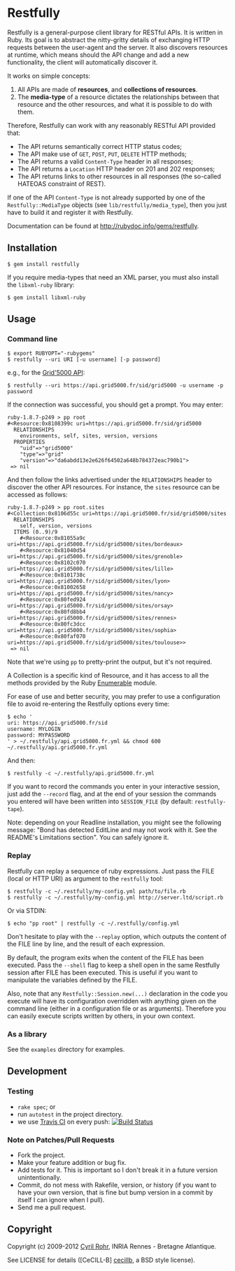 # Restfully
Restfully is a general-purpose client library for RESTful APIs. It is written in Ruby. Its goal is to abstract the nitty-gritty details of exchanging HTTP requests between the user-agent and the server. It also discovers resources at runtime, which means should the API change and add a new functionality, the client will automatically discover it.

It works on simple concepts:

1. All APIs are made of **resources**, and **collections of resources**.
2. The **media-type** of a resource dictates the relationships between that resource and the other resources, and what it is possible to do with them.

Therefore, Restfully can work with any reasonably RESTful API provided that:

* The API returns semantically correct HTTP status codes;
* The API make use of `GET`, `POST`, `PUT`, `DELETE` HTTP methods;
* The API returns a valid `Content-Type` header in all responses;
* The API returns a `Location` HTTP header on 201 and 202 responses;
* The API returns links to other resources in all responses (the so-called HATEOAS constraint of REST).

If one of the API `Content-Type` is not already supported by one of the `Restfully::MediaType` objects (see `lib/restfully/media_type`), then you just have to build it and register it with Restfully.

Documentation can be found at <http://rubydoc.info/gems/restfully>.


## Installation

    $ gem install restfully

If you require media-types that need an XML parser, you must also install the `libxml-ruby` library:

    $ gem install libxml-ruby


## Usage

### Command line

    $ export RUBYOPT="-rubygems"
    $ restfully --uri URI [-u username] [-p password]
  
e.g., for the [Grid'5000 API](https://www.grid5000.fr/mediawiki/index.php/API):

    $ restfully --uri https://api.grid5000.fr/sid/grid5000 -u username -p password

If the connection was successful, you should get a prompt. You may enter:

    ruby-1.8.7-p249 > pp root
    #<Resource:0x8108399c uri=https://api.grid5000.fr/sid/grid5000
      RELATIONSHIPS
        environments, self, sites, version, versions
      PROPERTIES
        "uid"=>"grid5000"
        "type"=>"grid"
        "version"=>"da6abdd13e2e626f64502a648b784372eac790b1">
     => nil

And then follow the links advertised under the `RELATIONSHIPS` header to discover the other API resources. For instance, the `sites` resource can be accessed as follows:

    ruby-1.8.7-p249 > pp root.sites
    #<Collection:0x8106d55c uri=https://api.grid5000.fr/sid/grid5000/sites
      RELATIONSHIPS
        self, version, versions
      ITEMS (0..9)/9
        #<Resource:0x81055a9c uri=https://api.grid5000.fr/sid/grid5000/sites/bordeaux>
        #<Resource:0x81040d54 uri=https://api.grid5000.fr/sid/grid5000/sites/grenoble>
        #<Resource:0x8102c070 uri=https://api.grid5000.fr/sid/grid5000/sites/lille>
        #<Resource:0x8101738c uri=https://api.grid5000.fr/sid/grid5000/sites/lyon>
        #<Resource:0x81002658 uri=https://api.grid5000.fr/sid/grid5000/sites/nancy>
        #<Resource:0x80fed924 uri=https://api.grid5000.fr/sid/grid5000/sites/orsay>
        #<Resource:0x80fd8bb4 uri=https://api.grid5000.fr/sid/grid5000/sites/rennes>
        #<Resource:0x80fc3dcc uri=https://api.grid5000.fr/sid/grid5000/sites/sophia>
        #<Resource:0x80faf070 uri=https://api.grid5000.fr/sid/grid5000/sites/toulouse>>
     => nil

Note that we're using `pp` to pretty-print the output, but it's not required.

A Collection is a specific kind of Resource, and it has access to all the methods provided by the Ruby [Enumerable](http://www.rubydoc.info/stdlib/core/1.9.2/Enumerable) module.

For ease of use and better security, you may prefer to use a configuration file to avoid re-entering the Restfully options every time:

    $ echo '
    uri: https://api.grid5000.fr/sid
    username: MYLOGIN
    password: MYPASSWORD
    ' > ~/.restfully/api.grid5000.fr.yml && chmod 600 ~/.restfully/api.grid5000.fr.yml

And then:

    $ restfully -c ~/.restfully/api.grid5000.fr.yml

If you want to record the commands you enter in your interactive session, just
add the `--record` flag, and at the end of your session the commands you
entered will have been written into `SESSION_FILE` (by default:
`restfully-tape`).

Note: depending on your Readline installation, you might see the following
message: "Bond has detected EditLine and may not work with it. See the
README's Limitations section". You can safely ignore it.

### Replay

Restfully can replay a sequence of ruby expressions. Just pass the FILE (local
or HTTP URI) as argument to the `restfully` tool:

    $ restfully -c ~/.restfully/my-config.yml path/to/file.rb
    $ restfully -c ~/.restfully/my-config.yml http://server.ltd/script.rb

Or via STDIN:

    $ echo "pp root" | restfully -c ~/.restfully/config.yml

Don't hesitate to play with the `--replay` option, which outputs the content of the FILE line by line, and the result of each expression.

By default, the program exits when the content of the FILE has been executed.
Pass the `--shell` flag to keep a shell open in the same Restfully session
after FILE has been executed. This is useful if you want to manipulate the
variables defined by the FILE.

Also, note that any `Restfully::Session.new(...)` declaration in the code you
execute will have its configuration overridden with anything given on the
command line (either in a configuration file or as arguments). Therefore you
can easily execute scripts written by others, in your own context.

### As a library
See the `examples` directory for examples.


## Development

### Testing 

* `rake spec`; or
* run `autotest` in the project directory.
* we use [Travis CI](http://travis-ci.org/) on every push: [![Build Status](https://secure.travis-ci.org/crohr/restfully.png)](http://travis-ci.org/crohr/restfully)

### Note on Patches/Pull Requests
 
* Fork the project.
* Make your feature addition or bug fix.
* Add tests for it. This is important so I don't break it in a future version unintentionally.
* Commit, do not mess with Rakefile, version, or history (if you want to have your own version, that is fine but bump version in a commit by itself I can ignore when I pull).
* Send me a pull request. 


## Copyright

Copyright (c) 2009-2012 [Cyril Rohr](http://crohr.me), INRIA Rennes - Bretagne Atlantique. 

See LICENSE for details ([CeCILL-B] [cecillb], a BSD style license).

[cecillb]: http://www.cecill.info/licences/Licence_CeCILL-B_V1-en.html